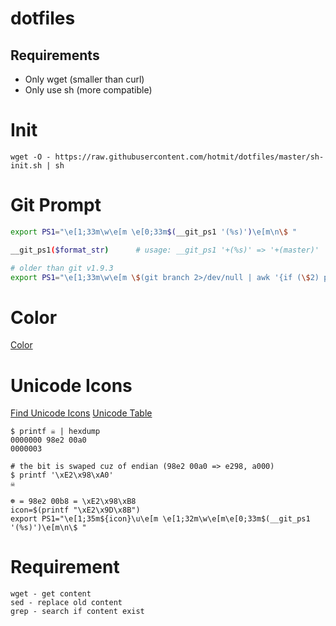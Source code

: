 # dotfiles

## Requirements
* Only wget (smaller than curl)
* Only use sh (more compatible)


# Init
```
wget -O - https://raw.githubusercontent.com/hotmit/dotfiles/master/sh-init.sh | sh
```


# Git Prompt
```bash
export PS1="\e[1;33m\w\e[m \e[0;33m$(__git_ps1 '(%s)')\e[m\n\$ "

__git_ps1($format_str)      # usage: __git_ps1 '+(%s)' => '+(master)'

# older than git v1.9.3
export PS1="\e[1;33m\w\e[m \$(git branch 2>/dev/null | awk '{if (\$2) printf(\"\\033[0;33m(%s)\\033[m\", \$2);}')\n\$ "
```

# Color
[Color](http://bashrcgenerator.com/)


# Unicode Icons
[Find Unicode Icons](http://shapecatcher.com/index.html)
[Unicode Table](https://unicode-table.com/en/)
```
$ printf ☠ | hexdump
0000000 98e2 00a0
0000003

# the bit is swaped cuz of endian (98e2 00a0 => e298, a000)
$ printf '\xE2\x98\xA0'
☠

☸ = 98e2 00b8 = \xE2\x98\xB8
icon=$(printf "\xE2\x9D\x8B")
export PS1="\e[1;35m${icon}\u\e[m \e[1;32m\w\e[m\e[0;33m$(__git_ps1 '(%s)')\e[m\n\$ "
```

# Requirement
```
wget - get content
sed - replace old content
grep - search if content exist
```